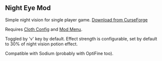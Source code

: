 ## Night Eye Mod

Simple night vision for single player game. [Download from CurseForge](https://www.curseforge.com/minecraft/mc-mods/night-eye-fabric/files/all)

Requires [Cloth Config](https://www.curseforge.com/minecraft/mc-mods/cloth-config) and [Mod Menu](https://www.curseforge.com/minecraft/mc-mods/modmenu).

Toggled by 'v' key by default. Effect strength is configurable, set by default to 30% of night vision potion effect.

Compatible with Sodium (probably with OptiFine too).